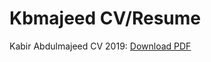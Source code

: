 # Kbmajeed CV/Resume
<p> 
  Kabir Abdulmajeed CV 2019: <a href="https://github.com/kbmajeed/KbmajeedCV19/blob/master/Kbmajeed_CV_2019.pdf">Download PDF</a> 
</p>
